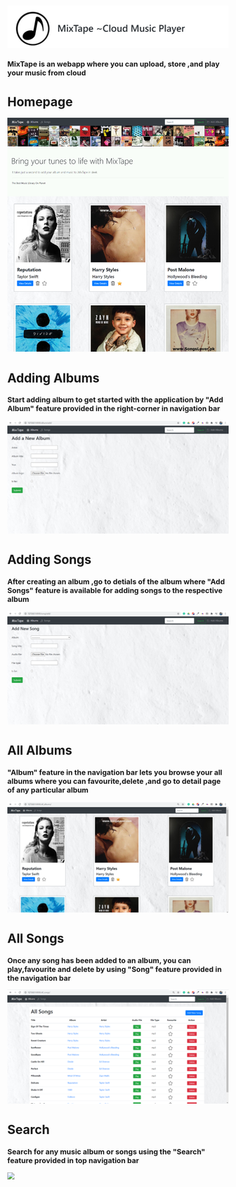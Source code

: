 <div float="left">
	<img src="screenshot/logo1.png"> 
	<h3>MixTape is an webapp where you can upload, store ,and play your music from cloud</h3>
</div>
<div>
	<h1>Homepage</h1>
	<img src="screenshot/homepage.png">
</div>

<div>
	<h1>Adding Albums </h1>
	<h3>Start adding album to get started with the application by "Add Album" feature provided in the right-corner in navigation bar </h3>
	<img src="screenshot/addalbum.png">
</div>

<div>
	<h1>Adding Songs </h1>
	<h3>After creating an album ,go to detials of the album where "Add Songs" feature is available for adding songs to the respective album </h3>
	<img src="screenshot/addsong.png">
</div>

<div>
	<h1>All Albums</h1>
	<h3>"Album" feature in the navigation bar lets you browse your all albums where you can favourite,delete ,and go to detail page of any particular album</h3> 
	<img src="screenshot/allalbum.png">
</div>

<div>
	<h1>All Songs</h1>
	<h3>Once any song has been added to an album, you can play,favourite and delete by using "Song" feature provided in the navigation bar</h3>
	<img src="screenshot/allsongs.png">
</div>

<div>
	<h1>Search </h1>
	<h3>Search for any music album or songs using the "Search" feature provided in top navigation bar</h3>
	<img src="screenshot/search.png">
</div>





